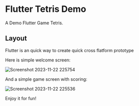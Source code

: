 # Flutter Tetris Demo

A Demo Flutter Game Tetris.

## Layout

Flutter is an quick way to create quick cross flatform prototype

Here is simple welcome screen:

![Screenshot 2023-11-22 225754](https://github.com/gameballstudio/tetris_lego/assets/87974689/d1dba875-d5df-437d-92d0-7ce0c3471e83)

And a simple game screen with scoring:

![Screenshot 2023-11-22 225536](https://github.com/gameballstudio/tetris_lego/assets/87974689/b9d3ee6c-4ed2-4f02-a1bf-45d48f3c2ab0)

Enjoy it for fun!






